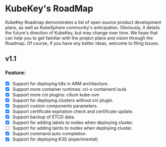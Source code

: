# KubeKey's RoadMap

KubeKey Roadmap demonstrates a list of open source product development plans, as well as KubeSphere community's anticipation. Obviously, it details the future's direction of KubeKey, but may change over time. We hope that can help you to get familiar with the project plans and vision through the Roadmap. Of course, if you have any better ideas, welcome to filing Issues.
## v1.1
### Feature:
- [x] Support for deploying k8s in ARM architecture.
- [x] Support more container runtimes: cri-o containerd isula
- [x] Support more cni plugins: cilium kube-ovn
- [x] Support for deploying clusters without cni plugin.
- [x] Support custom components parameters.  
- [x] Support certificate expiration check and certificate update.
- [x] Support backup of ETCD data.
- [x] Support for adding labels to nodes when deploying cluster.
- [ ] Support for adding taints to nodes when deploying cluster.
- [x] Support command auto-completion.
- [x] Support for deploying K3S (experimental).
